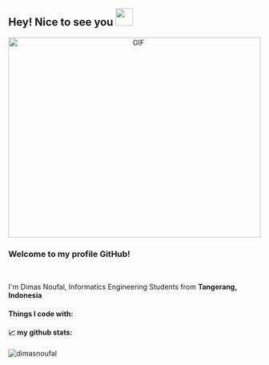 ## Hey! Nice to see you <img src="https://github.com/TheDudeThatCode/TheDudeThatCode/blob/master/Assets/Hi.gif" width="35" />

<p align="center">
<img alt="GIF" src="https://github.com/abhisheknaiidu/abhisheknaiidu/blob/master/code.gif?raw=true" width="100%" height="400" />

<h3>Welcome to my profile GitHub!</h3>
</br>
<p>I'm Dimas Noufal, Informatics Engineering Students from <b>Tangerang, Indonesia</b></p>

<h4>Things I code with: </h4>

<h4>📈 my github stats: </h4>
<img src="https://github-readme-stats.vercel.app/api?username=dimasnoufal&show_icons=true&theme=react" alt="dimasnoufal" />
